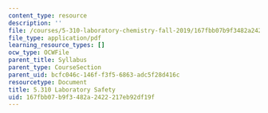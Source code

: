 ```yaml
---
content_type: resource
description: ''
file: /courses/5-310-laboratory-chemistry-fall-2019/167fbb07b9f3482a2422217eb92df19f_MIT5_310F19_safety.pdf
file_type: application/pdf
learning_resource_types: []
ocw_type: OCWFile
parent_title: Syllabus
parent_type: CourseSection
parent_uid: bcfc046c-146f-f3f5-6863-adc5f28d416c
resourcetype: Document
title: 5.310 Laboratory Safety
uid: 167fbb07-b9f3-482a-2422-217eb92df19f
---
```

